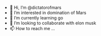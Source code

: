 - 👋 Hi, I’m @dictatorofmars
- 👀 I’m interested in domination of Mars
- 🌱 I’m currently learning go
- 💞️ I’m looking to collaborate with elon musk
- 📫 How to reach me ...

<!---
dictatorofmars/dictatorofmars is a ✨ special ✨ repository because its `README.md` (this file) appears on your GitHub profile.
You can click the Preview link to take a look at your changes.
--->
